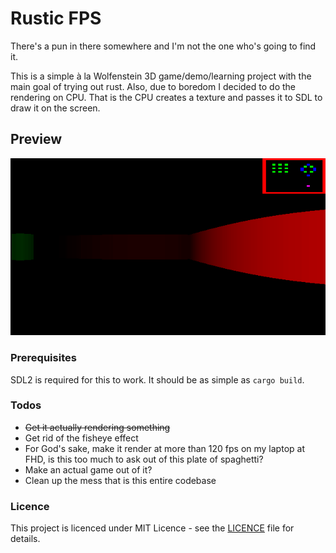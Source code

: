 # Rustic FPS
There's a pun in there somewhere and I'm not the one who's going to find it.

This is a simple à la Wolfenstein 3D game/demo/learning project with the main 
goal of trying out rust. Also, due to boredom I decided to do the rendering
on CPU. That is the CPU creates a texture and passes it to SDL to draw it on
the screen.

## Preview 
![Preview](Previews/preview.gif)

### Prerequisites
SDL2 is required for this to work. It should be as simple as `cargo build`.

### Todos
- ~~Get it actually rendering something~~
- Get rid of the fisheye effect
- For God's sake, make it render at more than 120 fps on my laptop at FHD, is this
  too much to ask out of this plate of spaghetti?
- Make an actual game out of it?
- Clean up the mess that is this entire codebase

### Licence 
This project is licenced under MIT Licence - see the [LICENCE](LICENCE) file for details.
